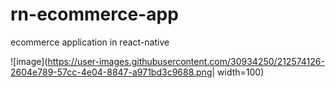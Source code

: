 # rn-ecommerce-app
ecommerce application in react-native


![image](https://user-images.githubusercontent.com/30934250/212574126-2604e789-57cc-4e04-8847-a971bd3c9688.png| width=100)
